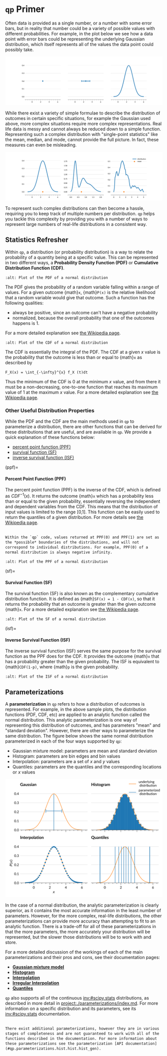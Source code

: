 # `qp` Primer

Often data is provided as a single number, or a number with some error bars, but in reality that number could be a variety of possible values with different probabilities. For example, in the plot below we see how a data point with error bars could be representing the underlying Gaussian distribution, which itself represents all of the values the data point could possibly take.

![point-to-distribution](../assets/primer-probability-dist-vs-point.svg)

While there exist a variety of simple formulae to describe the distribution of outcomes in certain specific situations, for example the Gaussian used above, more complex situations require more complex representations. Real life data is messy and cannot always be reduced down to a simple function. Representing such a complex distribution with "single-point statistics" like the mean, median, and mode, cannot provide the full picture. In fact, these measures can even be misleading.

![complex-distributions](../assets/primer-complex-distributions.svg)

To represent such complex distributions can then become a hassle, requiring you to keep track of multiple numbers per distribution. `qp` helps you tackle this complexity by providing you with a number of ways to represent large numbers of real-life distributions in a consistent way.

## Statistics Refresher

Within `qp`, a distribution (or probability distribution) is a way to relate the probability of a quantity being at a specific value. This can be represented in two different ways, a **Probability Density Function (PDF)** or **Cumulative Distribution Function (CDF)**.

```{figure} ../assets/primer-PDF-norm.svg
:alt: Plot of the PDF of a normal distribution
```

The PDF gives the probability of a random variable falling within a range of values. For a given outcome {math}`x`, {math}`P(x)` is the relative likelihood that a random variable would give that outcome. Such a function has the following qualities:

- always be positive, since an outcome can't have a negative probability
- normalized, because the overall probability that one of the outcomes happens is 1.

For a more detailed explanation see [the Wikipedia page](https://en.wikipedia.org/wiki/Probability_density_function).

```{figure} ../assets/primer-CDF-norm.svg
:alt: Plot of the CDF of a normal distribution
```

The CDF is essentially the integral of the PDF. The CDF at a given $x$ value is the probability that the outcome is less than or equal to {math}`x` as described by

```{math}
F_X(x) = \int_{-\infty}^{x} f_X (t)dt
```

Thus the minimum of the CDF is 0 at the minimum $x$ value, and from there it must be a non-decreasing, one-to-one function that reaches its maximum value of 1 at the maximum $x$ value. For a more detailed explanation see [the Wikipedia page](https://en.wikipedia.org/wiki/Cumulative_distribution_function).

### Other Useful Distribution Properties

While the PDF and the CDF are the main methods used in `qp` to parameterize a distribution, there are other functions that can be derived for these distributions that are useful, and are available in `qp`. We provide a quick explanation of these functions below:

- [percent point function (PPF)](#ppf)
- [survival function (SF)](#sf)
- [inverse survival function (ISF)](#isf)

(ppf)=

#### Percent Point Function (PPF)

The percent point function (PPF) is the inverse of the CDF, which is defined as $CDF^{-1}(x)$. It returns the outcome {math}`x` which has a probability less than or equal to the given probability, essentially reversing the independent and dependent variables from the CDF. This means that the distribution of input values is limited to the range [0,1]. This function can be easily used to return the quantiles of a given distribution. For more details see [the Wikipedia page](https://en.wikipedia.org/wiki/Quantile_function).

```{warning}

Within the `qp` code, values returned at PPF(0) and PPF(1) are set as the *possible* boundaries of the distributions, and will not correspond to individual distributions. For example, PPF(0) of a normal distribution is always negative infinity.

```

```{figure} ../assets/primer-PPF-norm.svg
:alt: Plot of the PPF of a normal distribution
```

(sf)=

#### Survival Function (SF)

The survival function (SF) is also known as the complementary cumulative distribution function. It is defined as {math}`SF(x) = 1 - CDF(x)`, so that it returns the probability that an outcome is greater than the given outcome {math}`x`. For a more detailed explanation see [the Wikipedia page](https://en.wikipedia.org/wiki/Survival_function).

```{figure} ../assets/primer-SF-norm.svg
:alt: Plot of the SF of a normal distribution
```

(isf)=

#### Inverse Survival Function (ISF)

The inverse survival function (ISF) serves the same purpose for the survival function as the PPF does for the CDF. It provides the outcome {math}`x` that has a probability greater than the given probability. The ISF is equivalent to {math}`CDF(1-p)`, where {math}`p` is the given probability.

```{figure} ../assets/primer-ISF-norm.svg
:alt: Plot of the ISF of a normal distribution
```

## Parameterizations

A **parameterization** in `qp` refers to how a distribution of outcomes is represented. For example, in the above sample plots, the distribution functions (PDF, CDF, etc) are applied to an analytic function called the normal distribution. This analytic parameterization is one way of representing this distribution of outcomes, and has parameters "mean" and "standard deviation". However, there are other ways to parameterize the same distribution. The figure below shows the same normal distribution parameterized in each of the four ways supported by `qp`:

- Gaussian mixture model: parameters are mean and standard deviation
- Histogram: parameters are bin edges and bin values
- Interpolation: parameters are a set of $x$ and $y$ values
- Quantiles: parameters are the quantiles and the corresponding locations or $x$ values

![parameterizing-a-distribution](../assets/primer-parameterizations.svg)

In the case of a normal distribution, the analytic parameterization is clearly superior, as it contains the most accurate information in the least number of parameters. However, for the more complex, real-life distributions, the other parameterizations can provide more accuracy than attempting to fit to an analytic function. There is a trade-off for all of these parameterizations in that the more parameters, the more accurately your distribution will be represented, but the slower those distributions will be to work with and store.

For a more detailed discussion of the workings of each of the main parameterizations and their pros and cons, see their documentation pages:

- [**Gaussian mixture model**](./parameterizations/mixmod.md)
- [**Histogram**](./parameterizations/hist.md)
- [**Interpolation**](./parameterizations/interp.md)
- [**Irregular Interpolation**](./parameterizations/irregularinterp.md)
- [**Quantiles**](./parameterizations/quant.md)

`qp` also supports all of the continuous <inv:#scipy.stats> distributions, as described in more detail in <project:./parameterizations/index.md>. For more information on a specific distribution and its parameters, see its <inv:#scipy.stats> documentation.

```{note}

There exist additional parameterizations, however they are in various stages of completeness and are not guaranteed to work with all of the functions described in the documentation. For more information about these parameterizations see the parameterization [API documentation](#qp.parameterizations.hist.hist.hist_gen).

```
